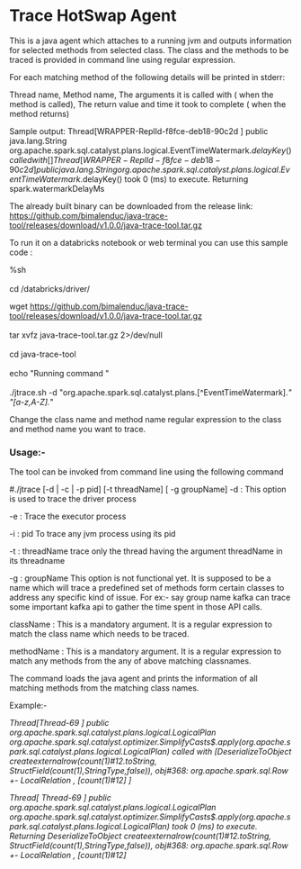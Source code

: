 # Trace HotSwap Agent
This is a java agent which attaches to a running jvm and outputs information for selected methods from selected class. 
The class and the methods to be traced is provided in command line using regular expression.

For each matching method of the following details will be printed in stderr:

Thread name, Method name, The arguments it is called with ( when the method is called), The return value and time it took to complete ( when the method returns)

Sample output:
Thread[WRAPPER-ReplId-f8fce-deb18-90c2d ] public java.lang.String org.apache.spark.sql.catalyst.plans.logical.EventTimeWatermark$.delayKey() called with []
Thread[ WRAPPER-ReplId-f8fce-deb18-90c2d ] public java.lang.String org.apache.spark.sql.catalyst.plans.logical.EventTimeWatermark$.delayKey() took 0 (ms) to execute. Returning spark.watermarkDelayMs

The already built binary can be downloaded from the release link: https://github.com/bimalenduc/java-trace-tool/releases/download/v1.0.0/java-trace-tool.tar.gz

To run it on a databricks notebook or web terminal you can use this sample code :

%sh<br />   
cd /databricks/driver/<br />   

wget https://github.com/bimalenduc/java-trace-tool/releases/download/v1.0.0/java-trace-tool.tar.gz<br />   
tar xvfz java-trace-tool.tar.gz 2>/dev/null<br />   
cd java-trace-tool<br />   
echo "Running command "<br />   
./jtrace.sh -d   "org.apache.spark.sql.catalyst.plans.[^EventTimeWatermark].*" "[a-z,A-Z].*"<br />   

Change the class name and method name regular expression to the class and method name you want to trace.


 ### Usage:-

The tool can be invoked from command line using the following command

#./jtrace [-d | -c | -p pid] [-t threadName] [ -g groupName] <className> <methodName>
-d  : This option is used to trace the driver process

-e  : Trace the executor process

 -i  : pid To trace any jvm process using its pid

-t   : threadName trace only the thread having the argument threadName in its threadname

-g  : groupName This option is not functional yet. It is supposed to be a name which will trace a predefined set of methods form certain classes to address any specific kind of issue. For ex:- say group name kafka can trace some important kafka api to gather the time spent in those API calls.

className : This is a mandatory argument. It is a regular expression to match the class name which needs to be traced. 

methodName : This is a mandatory argument. It is a regular expression to match any methods from the any of above matching classnames. 

The command loads the java agent and prints the information of all matching methods from the matching class names.

Example:-

*Thread[Thread-69 ] public org.apache.spark.sql.catalyst.plans.logical.LogicalPlan org.apache.spark.sql.catalyst.optimizer.SimplifyCasts$.apply(org.apache.spark.sql.catalyst.plans.logical.LogicalPlan) called with [DeserializeToObject createexternalrow(count(1)#12.toString, StructField(count(1),StringType,false)), obj#368: org.apache.spark.sql.Row
+- LocalRelation <empty>, [count(1)#12]
]*

*Thread[ Thread-69 ] public org.apache.spark.sql.catalyst.plans.logical.LogicalPlan org.apache.spark.sql.catalyst.optimizer.SimplifyCasts$.apply(org.apache.spark.sql.catalyst.plans.logical.LogicalPlan) took 0 (ms) to execute. Returning DeserializeToObject createexternalrow(count(1)#12.toString, StructField(count(1),StringType,false)), obj#368: org.apache.spark.sql.Row
+- LocalRelation <empty>, [count(1)#12]*
